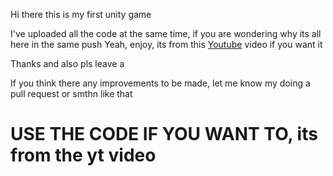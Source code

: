 Hi there this is my first unity game 

I've uploaded all the code at the same time, if you are wondering why its all here in the same push
Yeah, enjoy, its from this [Youtube](https://www.youtube.com/watch?v=7iYWpzL9GkM) video if you want it

Thanks and also pls leave a 

If you think there any improvements to be made, let me know my doing a pull request or smthn like that

# USE THE CODE IF YOU WANT TO, its from the yt video

